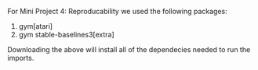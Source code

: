 For Mini Project 4: Reproducability we used the following packages:
1. gym[atari]
2. gym stable-baselines3[extra]

Downloading the above will install all of the dependecies needed to run the imports.